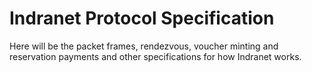 # Indranet Protocol Specification

Here will be the packet frames, rendezvous, voucher minting and reservation
payments and other specifications for how Indranet works.